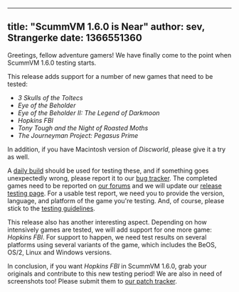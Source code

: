 
---
title: "ScummVM 1.6.0 is Near"
author: sev, Strangerke
date: 1366551360
---

Greetings, fellow adventure gamers! We have finally come to the point when ScummVM 1.6.0 testing starts.

This release adds support for a number of new games that need to be tested:

*   *3 Skulls of the Toltecs*
*   *Eye of the Beholder*
*   *Eye of the Beholder II: The Legend of Darkmoon*
*   *Hopkins FBI*
*   *Tony Tough and the Night of Roasted Moths*
*   *The Journeyman Project: Pegasus Prime*

In addition, if you have Macintosh version of *Discworld*, please give it a try as well.

A [daily build](/downloads/#daily) should be used for testing these, and if something goes unexpectedly wrong, please report it to our [bug tracker](http://bugs.scummvm.org/). The completed games need to be reported on [our forums](http://forums.scummvm.org/viewtopic.php?t=12392) and we will update our [release testing page](http://wiki.scummvm.org/index.php/Release_Testing/1.6.0). For a usable test report, we need you to provide the version, language, and platform of the game you're testing. And, of course, please stick to the [testing guidelines](http://wiki.scummvm.org/index.php/Release_Testing).

This release also has another interesting aspect. Depending on how intensively games are tested, we will add support for one more game: *Hopkins FBI*. For support to happen, we need test results on several platforms using several variants of the game, which includes the BeOS, OS/2, Linux and Windows versions.

In conclusion, if you want *Hopkins FBI* in ScummVM 1.6.0, grab your originals and contribute to this new testing period! We are also in need of screenshots too! Please submit them to [our patch tracker](https://sourceforge.net/tracker/?group_id=37116&atid=418822).
